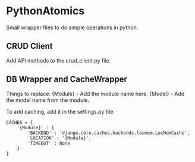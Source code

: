 # PythonAtomics
Small wrapper files to do simple operations in python. 

## CRUD Client
Add API methods to the crud_client.py file.

## DB Wrapper and CacheWrapper
Things to replace: 
{Module} - Add the module name here.
{Model} - Add the model name from the module.


To add caching, add it in the settings.py file.

```
CACHES = {
    '{Module}' : {
        'BACKEND' : 'django.core.caches.backends.locmem.LocMemCache',
        'LOCATION' : '{Module}',
        'TIMEOUT' : None
    }
}
```